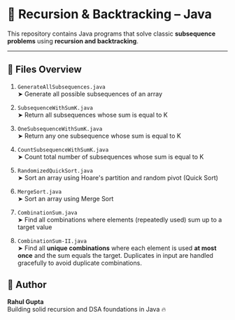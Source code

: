 # 🔁 Recursion & Backtracking – Java

This repository contains Java programs that solve classic **subsequence problems** using **recursion and backtracking**.

---

## 📁 Files Overview

1. `GenerateAllSubsequences.java`  
   ➤ Generate all possible subsequences of an array

2. `SubsequenceWithSumK.java`  
   ➤ Return all subsequences whose sum is equal to K

3. `OneSubsequenceWithSumK.java`  
   ➤ Return any one subsequence whose sum is equal to K

4. `CountSubsequenceWithSumK.java`  
   ➤ Count total number of subsequences whose sum is equal to K

5. `RandomizedQuickSort.java`  
   ➤ Sort an array using Hoare's partition and random pivot (Quick Sort)
   
6. `MergeSort.java`  
   ➤ Sort an array using Merge Sort

7. `CombinationSum.java`  
   ➤ Find all combinations where elements (repeatedly used) sum up to a target value

8. `CombinationSum-II.java`  
   ➤  Find all **unique combinations** where each element is used **at most once** and the sum equals the target. Duplicates in input are handled gracefully to avoid duplicate combinations.


## 🙌 Author

**Rahul Gupta**  
Building solid recursion and DSA foundations in Java 🔥
